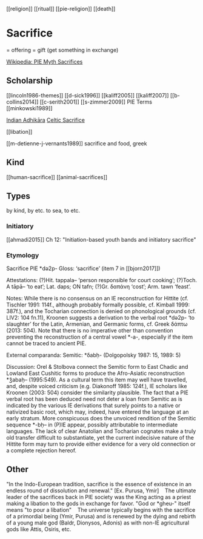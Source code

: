 [[religion]]
[[ritual]]
[[pie-religion]]
[[death]]

# Sacrifice

= offering = gift (get something in exchange) 

[Wikipedia: PIE Myth Sacrifices](https://en.wikipedia.org/wiki/Proto-Indo-European-mythology#Sacrifices)



## Scholarship
[[lincoln1986-themes]]
[[d-sick1996]]
[[kaliff2005]]
[[kaliff2007]]
[[b-collins2014]]
[[c-serith2001]]
[[s-zimmer2009]] PIE Terms
[[minkowski1989]]

[Indian Adhikāra](adhikara.md)
[Celtic Sacrifice](sacrifice-celtic.md)

[[libation]]

[[m-detienne-j-vernants1989]] sacrifice and food, greek

## Kind
[[human-sacrifice]]
[[animal-sacrifices]]

## Types
by kind, by etc.
to sea, to etc.

### Initiatory
[[ahmadi2015]] Ch 12: "Initiation-based youth bands and initiatory sacrifice"

### Etymology
Sacrifice
PIE *də2p-
Gloss: ‘sacrifice’ (item 7 in [[bjorn2017]])

Attestations:
(?)Hit. tappala– ‘person responsible for court cooking’; (?)Toch. A tāpā– ‘to eat’; Lat. daps; ON tafn; (?)Gr. δαπάνη ‘cost’; Arm. tawn ‘feast’.

Notes:
While there is no consensus on an IE reconstruction for Hittite (cf. Tischler 1991: 114f., although probably formally possible, cf. Kimball 1999: 387f.), and the Tocharian connection is denied on phonological grounds (cf. LIV2: 104 fn.11), Kroonen suggests a derivation to the verbal root *də2p- ‘to slaughter’ for the Latin, Armenian, and Germanic forms, cf. Greek δάπτω (2013: 504). Note that there is no imperative other than convention preventing the reconstruction of a central vowel *-a-, especially if the item cannot be traced to ancient PIE.

External comparanda:
Semitic: *δabḥ- (Dolgopolsky 1987: 15, 1989: 5)

Discussion:
Orel & Stolbova connect the Semitic form to East Chadic and Lowland East Cushitic forms to produce the Afro-Asiatic reconstruction *ǯabaḥ– (1995:549). As a cultural term this item may well have travelled, and, despite voiced criticism (e.g. Diakonoff 1985: 124f.), IE scholars like Kroonen (2003: 504) consider the similarity plausible. The fact that a PIE verbal root has been deduced need not deter a loan from Semitic as is indicated by the various IE derivations that surely points to a native or nativized basic root, which may, indeed, have entered the language at an early stratum. More conspicuous does the unvoiced rendition of the Semitic sequence *-bḥ– in (P)IE appear, possibly attributable to intermediate languages. The lack of clear Anatolian and Tocharian cognates make a truly old transfer difficult to substantiate, yet the current indecisive nature of the Hittite form may turn to provide either evidence for a very old connection or a complete rejection hereof.


## Other
"In the Indo-European tradition, sacrifice is the essence of existence in an endless round of dissolution and renewal." [Ex. Purusa, Ymir] 
 
The ultimate leader of the sacrifices back in PIE society was the King acting as a priest making a libation to the gods in exchange for favor. "God or *gheu-" itself means "to pour a libation" 
 
The universe typically begins with the sacrifice of a primordial being (Ymir, Purusa) and is renewed by the dying and rebirth of a young male god (Baldr, Dionysos, Adonis) as with non-IE agricultural gods like Attis, Osiris, etc. 
